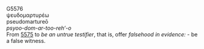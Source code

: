 <body>
  <p>G5576<br>  ψευδομαρτυρέω  <br> pseudomartureō  <br><i>psyoo-dom-ar-too-reh‘-o </i><br>From <a href="g5575.htm">5575</a>  to <i>be</i> <i>an</i> <i>untrue</i> <i>testifier</i>, that is, offer <i>falsehood</i> <i>in</i> <i>evidence:</i> - be a false witness.<br></p>
 </body>